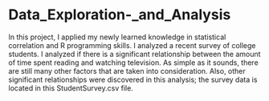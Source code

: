 # Data_Exploration-_and_Analysis


In this project, I applied my newly learned knowledge in statistical correlation and R programming skills. I analyzed a recent survey of college students.
I analyzed if there is a significant relationship between the amount of time spent reading and watching television. As simple as it sounds, there are still 
many other factors that are taken into consideration. Also, other significant relationships were discovered in this analysis; the survey data is located 
in this StudentSurvey.csv file.
